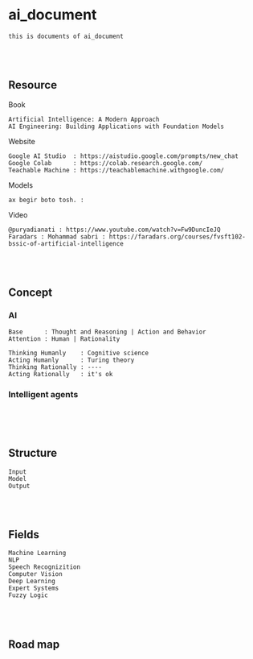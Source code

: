 <!--------------------------------------------------------------------------------- Description -->
# ai_document
    this is documents of ai_document

<!--------------------------------------------------------------------------------- Resource -->
<br><br>

## Resource  
<!-------------------------- Book -->
Book
```
Artificial Intelligence: A Modern Approach
AI Engineering: Building Applications with Foundation Models
```
<!-------------------------- Website -->
Website
```
Google AI Studio  : https://aistudio.google.com/prompts/new_chat
Google Colab      : https://colab.research.google.com/
Teachable Machine : https://teachablemachine.withgoogle.com/
```
<!-------------------------- Models -->
Models
```
ax begir boto tosh. : 
```
<!-------------------------- Video -->
Video
```
@puryadianati : https://www.youtube.com/watch?v=Fw9DuncIeJQ
Faradars : Mohammad sabri : https://faradars.org/courses/fvsft102-bssic-of-artificial-intelligence
```

<!--------------------------------------------------------------------------------- Concept -->
<br><br>

## Concept
<!-------------------------- AI -->
### AI
```
Base      : Thought and Reasoning | Action and Behavior
Attention : Human | Rationality
```
```
Thinking Humanly    : Cognitive science
Acting Humanly      : Turing theory
Thinking Rationally : ----
Acting Rationally   : it's ok
```
<!-------------------------- Intelligent agents -->
### Intelligent agents
```
```


<!--------------------------------------------------------------------------------- Structure -->
<br><br>

## Structure
```
Input 
Model
Output
```

<!--------------------------------------------------------------------------------- Fields -->
<br><br>

## Fields
```
Machine Learning
NLP
Speech Recognizition
Computer Vision
Deep Learning
Expert Systems
Fuzzy Logic
```



<!--------------------------------------------------------------------------------- Road map -->
<br><br>

## Road map









